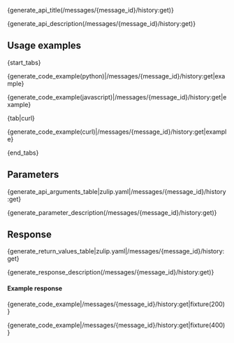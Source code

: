 {generate_api_title(/messages/{message_id}/history:get)}

{generate_api_description(/messages/{message_id}/history:get)}

## Usage examples

{start_tabs}

{generate_code_example(python)|/messages/{message_id}/history:get|example}

{generate_code_example(javascript)|/messages/{message_id}/history:get|example}

{tab|curl}

{generate_code_example(curl)|/messages/{message_id}/history:get|example}

{end_tabs}

## Parameters

{generate_api_arguments_table|zulip.yaml|/messages/{message_id}/history:get}

{generate_parameter_description(/messages/{message_id}/history:get)}

## Response

{generate_return_values_table|zulip.yaml|/messages/{message_id}/history:get}

{generate_response_description(/messages/{message_id}/history:get)}

#### Example response

{generate_code_example|/messages/{message_id}/history:get|fixture(200)}

{generate_code_example|/messages/{message_id}/history:get|fixture(400)}
